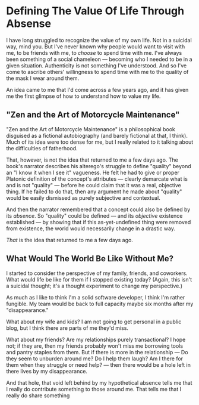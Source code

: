 # Defining The Value Of Life Through Absense
I have long struggled to recognize the value of my own life. Not in a suicidal way, mind you. But I've never known why people would want to visit with me, to be friends with me, to _choose_ to spend time with me. I've always been something of a social chameleon — becoming who I needed to be in a given situation. Authenticity is not something I've understood. And so I've come to ascribe others' willingness to spend time with me to the quality of the mask I wear around them.

An idea came to me that I'd come across a few years ago, and it has given me the first glimpse of how to understand how to value my life.

## "Zen and the Art of Motorcycle Maintenance"
"Zen and the Art of Motorcycle Maintenance" is a philosophical book disguised as a fictional autobiography (and barely fictional at that, I think). Much of its idea were too dense for me, but I really related to it talking about the difficulties of fatherhood.

That, however, is not the idea that returned to me a few days ago. The book's narrator describes his alterego's struggle to define "quality" beyond an "I know it when I see it" vagueness. He felt he had to give or proper Platonic definition of the concept's attributes — clearly demarcate what is and is not "quality" — before he could claim that it was a real, objective thing. If he failed to do that, then any argument he made about "quality" would be easily dismissed as purely subjective and contextual.

And then the narrator remembered that a concept could also be defined by its _absence_. So "quality" could be defined — and its _objective_ existence established — by showing that if this as-yet-undefined thing were removed from existence, the world would necessarily change in a drastic way.

_That_ is the idea that returned to me a few days ago.

## What Would The World Be Like Without Me?
I started to consider the perspective of my family, friends, and coworkers. What would life be like for them if I stopped existing today? (Again, this isn't a suicidal thought; it's a thought experiment to change my perspective.)

As much as I like to think I'm a solid software developer, I think I'm rather fungible. My team would be back to full capacity maybe six months after my "disappearance."

What about my wife and kids? I am not going to get personal in a public blog, but I think there are parts of me they'd miss.

What about my friends? Are my relationships purely transactional? I hope not; if they are, then my friends probably won't miss me borrowing tools and pantry staples from them. But if there is more in the relationship — Do they seem to unburden around me? Do I help them laugh? Am I there for them when they struggle or need help? — then there would be a hole left in there lives by my disappearance.

And that hole, that void left behind by my hypothetical absence tells me that I really do contribute something to those around me. That tells me that I really do share something 